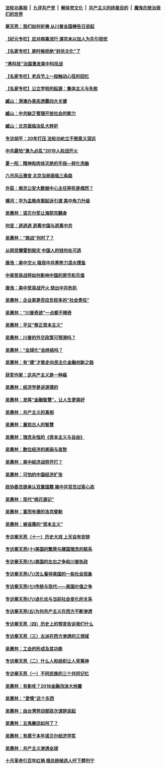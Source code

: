 

####  [法轮功真相](../../../../basic/blob/master/README.md?t=04031930) &nbsp;|&nbsp; [九评共产党](../../../../9ping.md/blob/master/README.md?t=04031930) &nbsp;|&nbsp; [解体党文化](../../../../jtdwh.md/blob/master/README.md?t=04031930)  &nbsp;|&nbsp; [共产主义的终极目的](../../../../gczydzjmd.md/blob/master/README.md?t=04031930) &nbsp;|&nbsp; [魔鬼在统治我们的世界](../../../../mgztzwmdsj.md/blob/master/README.md?t=04031930) 

#### [章天亮：我们如何祈祷 从川普全国祷告日说起](../pages/nsc423/n11944627.md?t=04031930) 

#### [【纪元专栏】应对病毒流行 渥京未以加人为先引担忧](../pages/nsc423/n11875714.md?t=04031930) 

#### [【名家专栏】是时候拒绝“封杀文化”了](../pages/nsc423/n11814093.md?t=04031930) 

#### [“黑科技”治国激发美中科技战](../pages/nsc423/n11638056.md?t=04031930) 

#### [【名家专栏】老兵节上一段触动心弦的回忆](../pages/nsc423/n11646016.md?t=04031930) 

#### [【名家专栏】公立学校的起源：集体主义与失败](../pages/nsc423/n11601833.md?t=04031930) 

#### [臧山：港澳办表态透露四大关键](../pages/nsc423/n11421628.md?t=04031930) 

#### [臧山：中共缺乏管理开放社会的能力](../pages/nsc423/n11407457.md?t=04031930) 

#### [臧山：北京面临治乱大转折](../pages/nsc423/n11406895.md?t=04031930) 

#### [专访胡平：20年打压 法轮功屹立不倒意义深远](../pages/nsc423/n11398800.md?t=04031930) 

#### [中共最怕“逢九必乱”2019人权战开火](../pages/nsc423/n11385248.md?t=04031930) 

#### [夏一阳：精神和肉体灭绝的手段—转化洗脑](../pages/nsc423/n11368250.md?t=04031930) 

#### [六月风云激变 北京当局面临三条路](../pages/nsc423/n11313668.md?t=04031930) 

#### [许茹：南京公安大数据中心主任猝死是偶然？](../pages/nsc423/n11064744.md?t=04031930) 

#### [横河：华为孟晚舟案起诉引渡 美中角力升级](../pages/nsc423/n11027230.md?t=04031930) 

#### [吴惠林：诺贝尔奖让海耶克翻身](../pages/nsc423/n10890049.md?t=04031930) 

#### [何坚：逃逃逃 逃离中国与逃离中共](../pages/nsc423/n10592891.md?t=04031930) 

#### [吴惠林：“商战”何时了？](../pages/nsc423/n10573558.md?t=04031930) 

#### [从网贷爆雷到股灾 中国人的钱何处可逃](../pages/nsc423/n10572800.md?t=04031930) 

#### [唐浩：美中交火 隐现中共黑势力混水摸鱼](../pages/nsc423/n10544040.md?t=04031930) 

#### [中美贸易战将如何影响中国的房市和币值](../pages/nsc423/n10543697.md?t=04031930) 

#### [唐浩：美中贸易战开火 烧出中共危机](../pages/nsc423/n10540126.md?t=04031930) 

#### [吴惠林：企业家是否应负较多的“社会责任”](../pages/nsc423/n10535022.md?t=04031930) 

#### [吴惠林：“川普奇迹”一点都不稀奇](../pages/nsc423/n10512808.md?t=04031930) 

#### [吴惠林：平议“修正资本主义”](../pages/nsc423/n10495724.md?t=04031930) 

#### [吴惠林：川普的外交政策可预测吗？](../pages/nsc423/n10462387.md?t=04031930) 

#### [吴惠林：“全球化”会终结吗？](../pages/nsc423/n10452838.md?t=04031930) 

#### [吴惠林：有“德”才能走向民主化金融创新之路](../pages/nsc423/n10432292.md?t=04031930) 

#### [获奖作家：这共产主义是一种癌](../pages/nsc423/n10431541.md?t=04031930) 

#### [吴惠林：经济学是讲道德的](../pages/nsc423/n10398014.md?t=04031930) 

#### [吴惠林：发挥“金融智慧”，让人生更美好](../pages/nsc423/n10375019.md?t=04031930) 

#### [吴惠林：共产主义的真相](../pages/nsc423/n10351394.md?t=04031930) 

#### [吴惠林：重拾古人的智慧](../pages/nsc423/n10337691.md?t=04031930) 

#### [吴惠林：理念永恒的《资本主义与自由》](../pages/nsc423/n10316274.md?t=04031930) 

#### [吴惠林：数位经济的美丽与哀愁](../pages/nsc423/n10292946.md?t=04031930) 

#### [吴惠林：美中经济战将开打？](../pages/nsc423/n10258825.md?t=04031930) 

#### [吴惠林：可怕的中国经济扩张](../pages/nsc423/n10219147.md?t=04031930) 

#### [政协委员提承认双重国籍 揭中共官员过客心态](../pages/nsc423/n10208809.md?t=04031930) 

#### [吴惠林：现代“桃花源记”](../pages/nsc423/n10185234.md?t=04031930) 

#### [吴惠林：富而有德的洛克斐勒](../pages/nsc423/n10142264.md?t=04031930) 

#### [吴惠林：被诬蔑的“资本主义”](../pages/nsc423/n10124816.md?t=04031930) 

#### [专访章天亮（十一）历史大戏 上天自有安排](../pages/nsc423/n10094905.md?t=04031930) 

#### [专访章天亮(十)美国的繁荣与建国理念的联系](../pages/nsc423/n10094899.md?t=04031930) 

#### [专访章天亮(九)美国的左右之争和川普执政](../pages/nsc423/n10094889.md?t=04031930) 

#### [专访章天亮(八)怎么看待美国的一些社会现象](../pages/nsc423/n10094857.md?t=04031930) 

#### [专访章天亮(七)传统与现代——美国价值之争](../pages/nsc423/n10093140.md?t=04031930) 

#### [专访章天亮(六)进化论与当前社会变化的关系](../pages/nsc423/n10092036.md?t=04031930) 

#### [专访章天亮(五)为何共产主义在西方不断渗透](../pages/nsc423/n10083620.md?t=04031930) 

#### [专访章天亮（四）历史上的预言告诉我们什么](../pages/nsc423/n10083606.md?t=04031930) 

#### [专访章天亮（三）左派在西方渗透的三领域](../pages/nsc423/n10081115.md?t=04031930) 

#### [吴惠林：工会的形成及其功能](../pages/nsc423/n10080633.md?t=04031930) 

#### [专访章天亮（二）什么人和组织让人背离神](../pages/nsc423/n10076637.md?t=04031930) 

#### [专访章天亮（一）不同民族的三个共同记忆](../pages/nsc423/n10074188.md?t=04031930) 

#### [吴惠林：有影呒？2018金融泡沫大地震](../pages/nsc423/n10040534.md?t=04031930) 

#### [吴惠林：“爱情”这个东西](../pages/nsc423/n10019423.md?t=04031930) 

#### [吴惠林：由台湾劳动部政次请辞说起](../pages/nsc423/n9979679.md?t=04031930) 

#### [吴惠林：五鬼搬运如何了？](../pages/nsc423/n9925338.md?t=04031930) 

#### [吴惠林：有感于本年诺贝尔经济学奖](../pages/nsc423/n9871883.md?t=04031930) 

#### [吴惠林：共产主义渗透全球](../pages/nsc423/n9812748.md?t=04031930) 

#### [十月革命引百年红祸 俄总统候选人吁下葬列宁](../pages/nsc423/n9810182.md?t=04031930) 

